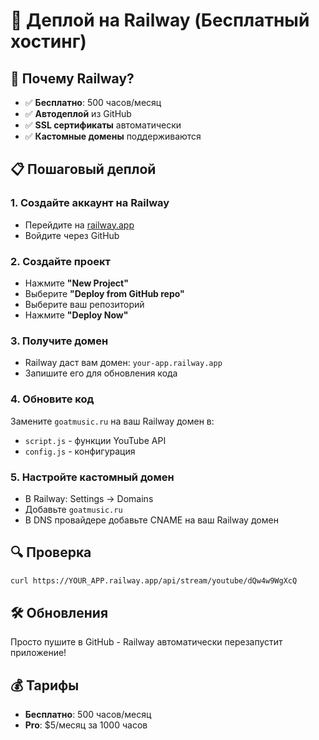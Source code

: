 # 🚀 Деплой на Railway (Бесплатный хостинг)

## 🎯 **Почему Railway?**
- ✅ **Бесплатно**: 500 часов/месяц
- ✅ **Автодеплой** из GitHub
- ✅ **SSL сертификаты** автоматически
- ✅ **Кастомные домены** поддерживаются

## 📋 **Пошаговый деплой**

### **1. Создайте аккаунт на Railway**
- Перейдите на [railway.app](https://railway.app)
- Войдите через GitHub

### **2. Создайте проект**
- Нажмите **"New Project"**
- Выберите **"Deploy from GitHub repo"**
- Выберите ваш репозиторий
- Нажмите **"Deploy Now"**

### **3. Получите домен**
- Railway даст вам домен: `your-app.railway.app`
- Запишите его для обновления кода

### **4. Обновите код**
Замените `goatmusic.ru` на ваш Railway домен в:
- `script.js` - функции YouTube API
- `config.js` - конфигурация

### **5. Настройте кастомный домен**
- В Railway: Settings → Domains
- Добавьте `goatmusic.ru`
- В DNS провайдере добавьте CNAME на ваш Railway домен

## 🔍 **Проверка**
```bash
curl https://YOUR_APP.railway.app/api/stream/youtube/dQw4w9WgXcQ
```

## 🛠️ **Обновления**
Просто пушите в GitHub - Railway автоматически перезапустит приложение!

## 💰 **Тарифы**
- **Бесплатно**: 500 часов/месяц
- **Pro**: $5/месяц за 1000 часов
